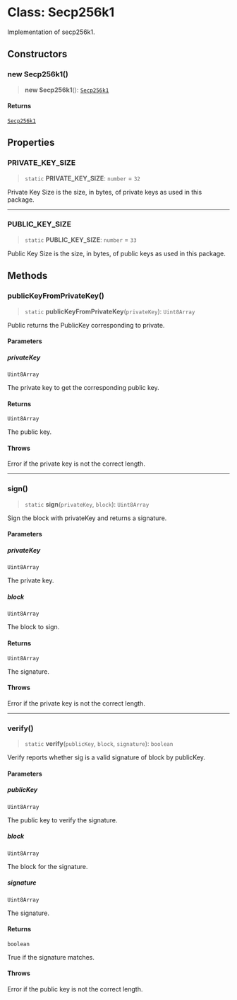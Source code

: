 # Class: Secp256k1

Implementation of secp256k1.

## Constructors

### new Secp256k1()

> **new Secp256k1**(): [`Secp256k1`](Secp256k1.md)

#### Returns

[`Secp256k1`](Secp256k1.md)

## Properties

### PRIVATE\_KEY\_SIZE

> `static` **PRIVATE\_KEY\_SIZE**: `number` = `32`

Private Key Size is the size, in bytes, of private keys as used in this package.

***

### PUBLIC\_KEY\_SIZE

> `static` **PUBLIC\_KEY\_SIZE**: `number` = `33`

Public Key Size is the size, in bytes, of public keys as used in this package.

## Methods

### publicKeyFromPrivateKey()

> `static` **publicKeyFromPrivateKey**(`privateKey`): `Uint8Array`

Public returns the PublicKey corresponding to private.

#### Parameters

##### privateKey

`Uint8Array`

The private key to get the corresponding public key.

#### Returns

`Uint8Array`

The public key.

#### Throws

Error if the private key is not the correct length.

***

### sign()

> `static` **sign**(`privateKey`, `block`): `Uint8Array`

Sign the block with privateKey and returns a signature.

#### Parameters

##### privateKey

`Uint8Array`

The private key.

##### block

`Uint8Array`

The block to sign.

#### Returns

`Uint8Array`

The signature.

#### Throws

Error if the private key is not the correct length.

***

### verify()

> `static` **verify**(`publicKey`, `block`, `signature`): `boolean`

Verify reports whether sig is a valid signature of block by publicKey.

#### Parameters

##### publicKey

`Uint8Array`

The public key to verify the signature.

##### block

`Uint8Array`

The block for the signature.

##### signature

`Uint8Array`

The signature.

#### Returns

`boolean`

True if the signature matches.

#### Throws

Error if the public key is not the correct length.
